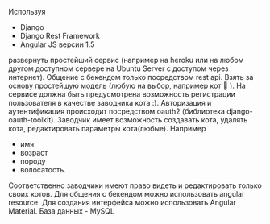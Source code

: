 Используя

- Django
- Django Rest Framework
- Angular JS версии 1.5

развернуть простейший сервис (например на heroku или на любом другом доступном сервере на Ubuntu Server с доступом через интернет).
Общение с бекендом только посредством rest api. Взять за основу простейшую модель (любую на выбор, например кот 🙂 ).
На сервисе должна быть предусмотрена возможность регистрации пользователя в качестве заводчика кота :).
Авторизация и аутентификация происходит посредством oauth2 (библиотека django-oauth-toolkit).
Заводчик имеет возможность создавать кота, удалять кота, редактировать параметры кота(любые). Например

- имя
- возраст
- породу
- волосатость.

Соответственно заводчики имеют право видеть и редактировать только своих котов.
Для общения с бекендом можно использовать angular resource. Для создания интерфейса можно использовать Angular Material. База данных - MySQL